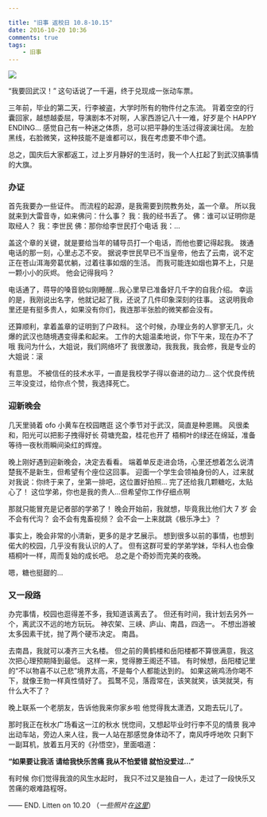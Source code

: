 ```yaml
---

title: "旧事 返校日 10.8-10.15"
date: 2016-10-20 10:36
comments: true
tags: 
	- 旧事
---
```


![](/assets/blogImg/diary-13.jpg)

“我要回武汉！”
这句话说了一千遍，终于兑现成一张动车票。

三年前，毕业的第二天，行李被盗，大学时所有的物件付之东流。
背着空空的行囊回家，越想越委屈，导演剧本不对啊，人家西游记八十一难，好歹是个 HAPPY ENDING…
感觉自己有一种迷之体质，总可以把平静的生活过得波澜壮阔。
左脸黑线，右脸微笑，这种技能不是谁都可以，我在考虑要不申个遗。

总之，国庆后大家都返工，过上岁月静好的生活时，我一个人扛起了到武汉搞事情的大旗。

<!-- more -->

### 办证

首先我要办一些证件。
而流程的起源，是我需要到院教务处，盖一个章。
所以我就来到大雷音寺，如来佛问：什么事？
我：我的经书丢了。
佛：谁可以证明你是取经人？
我：李世民
佛：那你给李世民打个电话
我：…

盖这个章的关键，就是要给当年的辅导员打一个电话，而他也要记得起我。
拨通电话的那一刻，心里忐忑不安。
据说李世民早已不当皇帝，他去了云南，说不定正在苍山洱海旁葛优躺，过着往事如烟的生活。
而我可能连如烟也算不上，只是一颗小小的灰烬。
他会记得我吗？

电话通了，蒋导的嗓音貌似刚睡醒…我心里早已准备好几千字的自我介绍。
幸运的是，我刚说出名字，他就记起了我，还说了几件印象深刻的往事。
这说明我命里还是有挺多贵人，如果没有你们，我连那半张脸的微笑都会没有。

还算顺利，拿着盖章的证明到了户政科。
这个时候，办理业务的人寥寥无几，火爆的武汉也随境遇变得柔和起来。
工作的大姐温柔地说，你下午来，现在办不了哦
我问为什么，大姐说，我们网络坏了
我很激动，我我我，我会修，我是专业的
大姐说：滚

有意思。
不被信任的技术水平，一直是我校学子得以奋进的动力…
这个优良传统三年没变过，给你点个赞，我选择死亡。

### 迎新晚会

几天里骑着 ofo 小黄车在校园瞎逛
这个季节对于武汉，简直是种恩赐。
风很柔和，阳光可以把影子拽得好长
荷塘充盈，桂花也开了
梧桐叶的绿还在绵延，准备等待一夜秋雨瞬间染红的辉煌。

晚上刚好遇到迎新晚会，决定去看看。
端着单反走进会场，心里还想着怎么说清楚我不是新生，但希望有个座位这回事。
迎面一个学生会领袖身份的人，过来就对我说：你终于来了，坐第一排吧，这位置好拍照…
完了还给我几颗糖吃，太贴心了！
这位学弟，你也是我的贵人…但希望你工作仔细点啊

那就只能冒充是记者部的学弟了！
晚会开始前，我就想，毕竟我比他们大 7 岁
会不会有代沟？
会不会有鬼畜视频？
会不会一上来就跳《极乐净土》？

事实上，晚会非常的小清新，更多的是才艺展示。
想到很多以前的事情，也想到偌大的校园，几乎没有我认识的人了。
但有这群可爱的学弟学妹，华科人也会像梧桐叶一样，周而复始的成长吧。
总之是个奇妙而完美的夜晚。

嗯，糖也挺甜的…

### 又一段路

办完事情，校园也逛得差不多，我知道该离去了。
但还有时间，我计划去另外一个，离武汉不远的地方玩玩。
神农架、三峡、庐山、南昌，四选一。
不想出游被太多因素干扰，抛了两个硬币决定。
南昌。

去南昌，我就可以凑齐三大名楼。
但之前的黄鹤楼和岳阳楼都不算很满意，我这次把心理预期降到最低。
这样一来，觉得滕王阁还不错。
有时候想，岳阳楼记里的“不以物喜不以己悲”境界太高，不是每个人都能达到的。
如果这碗鸡汤你喝不下，就像王勃一样真性情好了。
孤鹜不见，落霞常在，该笑就笑，该哭就哭，有什么大不了？

晚上联系一个老朋友，告诉他我来你家乡啦
他觉得我太潇洒，又跑去玩儿了。

那时我正在秋水广场看这一江的秋水
恍惚间，又想起毕业时行李不见的情景
我冲出动车站，旁边人来人往，我一人站在那感觉身体动不了，南风呼呼地吹
只剩下一副耳机，放着五月天的《孙悟空》，里面唱道：

**“如果要让我活
请给我快乐苦痛
我从不怕爱错
就怕没爱过…”**

有时候
你们觉得我浪的风生水起时，
我只不过又是独自一人，走过了一段快乐又苦痛的艰难路程呀。

—— END. Litten on 10.20 （_一些照片在[这里](http://litten.me/gallery/%E8%BF%94%E6%A0%A1%E6%97%A5?password=guest)_）
